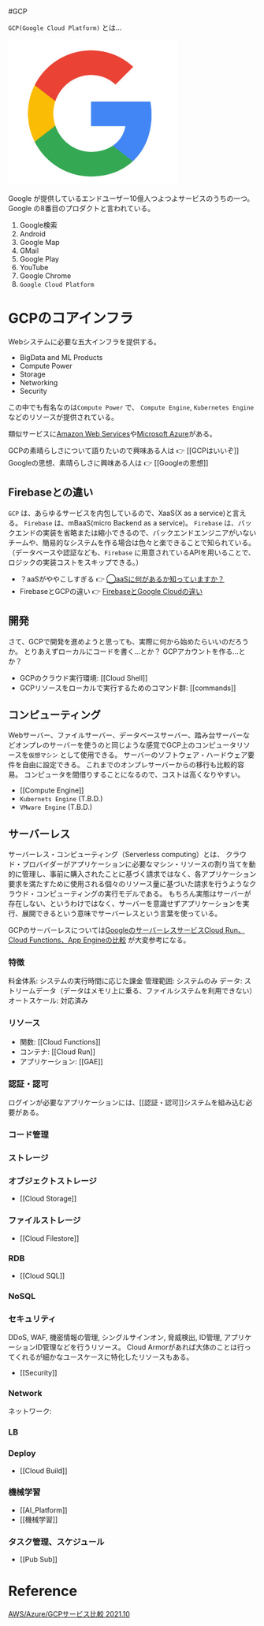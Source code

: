 #GCP 

`GCP(Google Cloud Platform)` とは...

![340*340](google.png.png)

Google が提供しているエンドユーザー10億人つよつよサービスのうちの一つ。
Google の8番目のプロダクトと言われている。

1. Google検索
2. Android
3. Google Map
4. GMail
5. Google Play
6. YouTube
7. Google Chrome
8. `Google Cloud Platform`

# GCPのコアインフラ

Webシステムに必要な五大インフラを提供する。

- BigData and ML Products
- Compute Power
- Storage
- Networking
- Security

この中でも有名なのは`Compute Power` で、
`Compute Engine`, `Kubernetes Engine` などのリソースが提供されている。

類似サービスに[Amazon Web Services](Amazon%20Web%20Servicces.md)や[Microsoft Azure](https://azure.microsoft.com/ja-jp/)がある。

GCPの素晴らしさについて語りたいので興味ある人は 👉 [[GCPはいいぞ]]
Googleの思想、素晴らしさに興味ある人は 👉 [[Googleの思想]]

## Firebaseとの違い

`GCP` は、あらゆるサービスを内包しているので、XaaS(X as a service)と言える。
`Firebase` は、mBaaS(micro Backend as a service)。
`Firebase` は、バックエンドの実装を省略または縮小できるので、バックエンドエンジニアがいないチームや、簡易的なシステムを作る場合は色々と楽できることで知られている。（データベースや認証なども、`Firebase` に用意されているAPIを用いることで、ロジックの実装コストをスキップできる。）

- ？aaSがややこしすぎる 👉 [◯aaSに何があるか知っていますか？](https://career.levtech.jp/guide/knowhow/article/389/)
- FirebaseとGCPの違い 👉 [FirebaseとGoogle Cloudの違い](https://cloud-ace.jp/column/detail210/)

## 開発

さて、GCPで開発を進めようと思っても、実際に何から始めたらいいのだろうか。
とりあえずローカルにコードを書く...とか？
GCPアカウントを作る...とか？



- GCPのクラウド実行環境: [[Cloud Shell]]
- GCPリソースをローカルで実行するためのコマンド群: [[commands]]

## コンピューティング

Webサーバー、ファイルサーバー、データベースサーバー、踏み台サーバーなどオンプレのサーバーを使うのと同じような感覚でGCP上のコンピュータリソースを`仮想マシン` として使用できる。
サーバーのソフトウェア・ハードウェア要件を自由に設定できる。
これまでのオンプレサーバーからの移行も比較的容易。
コンピュータを間借りすることになるので、コストは高くなりやすい。

- [[Compute Engine]]
- `Kubernets Engine` (T.B.D.)
- `VMware Engine` (T.B.D.)

## サーバーレス

サーバーレス・コンピューティング（Serverless computing）とは、
クラウド・プロバイダーがアプリケーションに必要なマシン・リソースの割り当てを動的に管理し、事前に購入されたことに基づく請求ではなく、各アプリケーション要求を満たすために使用される個々のリソース量に基づいた請求を行うようなクラウド・コンピューティングの実行モデルである。
もちろん実態はサーバーが存在しない、というわけではなく、サーバーを意識せずアプリケーションを実行、展開できるという意味でサーバーレスという言葉を使っている。

GCPのサーバーレスについては[GoogleのサーバーレスサービスCloud Run、Cloud Functions、App Engineの比較](https://www.splunk.com/ja_jp/blog/devops/gcp-serverless-comparison.html) が大変参考になる。

### 特徴

料金体系: システムの実行時間に応じた課金
管理範囲: システムのみ
データ: ストリームデータ（データはメモリ上に乗る、ファイルシステムを利用できない）
オートスケール: 対応済み

### リソース

- 関数: [[Cloud Functions]]
- コンテナ: [[Cloud Run]]
- アプリケーション: [[GAE]]

### 認証・認可

ログインが必要なアプリケーションには、[[認証・認可]]システムを組み込む必要がある。

### コード管理

### ストレージ

### オブジェクトストレージ

- [[Cloud Storage]]

### ファイルストレージ

- [[Cloud Filestore]]

### RDB

- [[Cloud SQL]]

### NoSQL

### セキュリティ

DDoS, WAF, 機密情報の管理, シングルサインオン, 脅威検出, ID管理,  アプリケーションID管理などを行うリソース。
Cloud Armorがあれば大体のことは行ってくれるが細かなユースケースに特化したリソースもある。

- [[Security]]

### Network

ネットワーク: 

### LB

### Deploy 

- [[Cloud Build]]

### 機械学習

- [[AI_Platform]]
- [[機械学習]]

### タスク管理、スケジュール

- [[Pub Sub]]

# Reference

[AWS/Azure/GCPサービス比較 2021.10](https://qiita.com/hayao_k/items/906ac1fba9e239e08ae8)